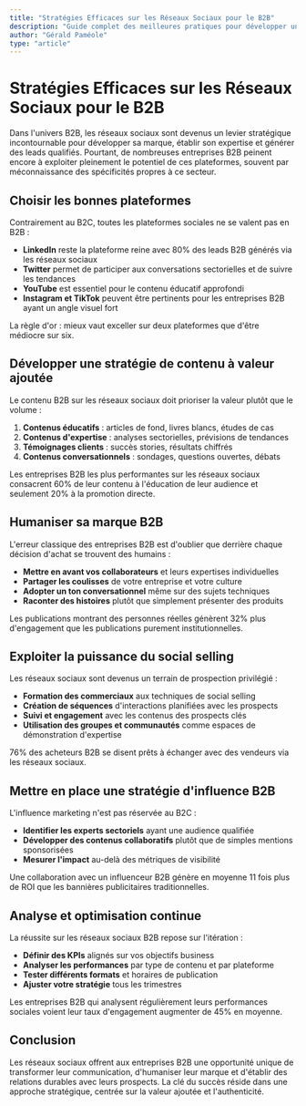 ```yaml
---
title: "Stratégies Efficaces sur les Réseaux Sociaux pour le B2B"
description: "Guide complet des meilleures pratiques pour développer une présence B2B percutante sur les réseaux sociaux et générer des leads qualifiés."
author: "Gérald Paméole"
type: "article"
---
```


# Stratégies Efficaces sur les Réseaux Sociaux pour le B2B

Dans l'univers B2B, les réseaux sociaux sont devenus un levier stratégique incontournable pour développer sa marque, établir son expertise et générer des leads qualifiés. Pourtant, de nombreuses entreprises B2B peinent encore à exploiter pleinement le potentiel de ces plateformes, souvent par méconnaissance des spécificités propres à ce secteur.

## Choisir les bonnes plateformes

Contrairement au B2C, toutes les plateformes sociales ne se valent pas en B2B :

- **LinkedIn** reste la plateforme reine avec 80% des leads B2B générés via les réseaux sociaux
- **Twitter** permet de participer aux conversations sectorielles et de suivre les tendances
- **YouTube** est essentiel pour le contenu éducatif approfondi
- **Instagram et TikTok** peuvent être pertinents pour les entreprises B2B ayant un angle visuel fort

La règle d'or : mieux vaut exceller sur deux plateformes que d'être médiocre sur six.

## Développer une stratégie de contenu à valeur ajoutée

Le contenu B2B sur les réseaux sociaux doit prioriser la valeur plutôt que le volume :

1. **Contenus éducatifs** : articles de fond, livres blancs, études de cas
2. **Contenus d'expertise** : analyses sectorielles, prévisions de tendances
3. **Témoignages clients** : succès stories, résultats chiffrés
4. **Contenus conversationnels** : sondages, questions ouvertes, débats

Les entreprises B2B les plus performantes sur les réseaux sociaux consacrent 60% de leur contenu à l'éducation de leur audience et seulement 20% à la promotion directe.

## Humaniser sa marque B2B

L'erreur classique des entreprises B2B est d'oublier que derrière chaque décision d'achat se trouvent des humains :

- **Mettre en avant vos collaborateurs** et leurs expertises individuelles
- **Partager les coulisses** de votre entreprise et votre culture
- **Adopter un ton conversationnel** même sur des sujets techniques
- **Raconter des histoires** plutôt que simplement présenter des produits

Les publications montrant des personnes réelles génèrent 32% plus d'engagement que les publications purement institutionnelles.

## Exploiter la puissance du social selling

Les réseaux sociaux sont devenus un terrain de prospection privilégié :

- **Formation des commerciaux** aux techniques de social selling
- **Création de séquences** d'interactions planifiées avec les prospects
- **Suivi et engagement** avec les contenus des prospects clés
- **Utilisation des groupes et communautés** comme espaces de démonstration d'expertise

76% des acheteurs B2B se disent prêts à échanger avec des vendeurs via les réseaux sociaux.

## Mettre en place une stratégie d'influence B2B

L'influence marketing n'est pas réservée au B2C :

- **Identifier les experts sectoriels** ayant une audience qualifiée
- **Développer des contenus collaboratifs** plutôt que de simples mentions sponsorisées
- **Mesurer l'impact** au-delà des métriques de visibilité

Une collaboration avec un influenceur B2B génère en moyenne 11 fois plus de ROI que les bannières publicitaires traditionnelles.

## Analyse et optimisation continue

La réussite sur les réseaux sociaux B2B repose sur l'itération :

- **Définir des KPIs** alignés sur vos objectifs business
- **Analyser les performances** par type de contenu et par plateforme
- **Tester différents formats** et horaires de publication
- **Ajuster votre stratégie** tous les trimestres

Les entreprises B2B qui analysent régulièrement leurs performances sociales voient leur taux d'engagement augmenter de 45% en moyenne.

## Conclusion

Les réseaux sociaux offrent aux entreprises B2B une opportunité unique de transformer leur communication, d'humaniser leur marque et d'établir des relations durables avec leurs prospects. La clé du succès réside dans une approche stratégique, centrée sur la valeur ajoutée et l'authenticité.
